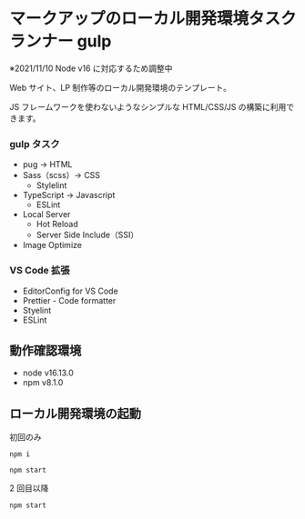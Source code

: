 # マークアップのローカル開発環境タスクランナー gulp

※2021/11/10 Node v16 に対応するため調整中

Web サイト、LP 制作等のローカル開発環境のテンプレート。

JS フレームワークを使わないようなシンプルな HTML/CSS/JS の構築に利用できます。

### gulp タスク

- pug → HTML
- Sass（scss）→ CSS
  - Stylelint
- TypeScript → Javascript
  - ESLint
- Local Server
  - Hot Reload
  - Server Side Include（SSI）
- Image Optimize

### VS Code 拡張

- EditorConfig for VS Code
- Prettier - Code formatter
- Styelint
- ESLint

## 動作確認環境

- node v16.13.0
- npm v8.1.0

## ローカル開発環境の起動

初回のみ

```
npm i
```

```
npm start
```

2 回目以降

```
npm start
```
